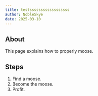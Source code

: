 ```yaml
---
title: testssssssssssssssssss
author: NobleSkye
date: 2025-03-10
---
```

## About
This page explains how to properly moose.

## Steps
1. Find a moose.
2. Become the moose.
3. Profit.

